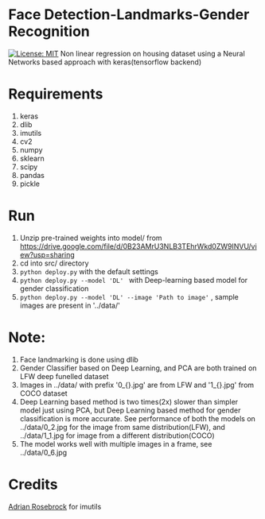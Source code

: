 # Face Detection-Landmarks-Gender Recognition
[![License: MIT](https://img.shields.io/badge/License-MIT-yellow.svg)](https://opensource.org/licenses/MIT)
Non linear regression on housing dataset using a Neural Networks based approach with keras(tensorflow backend)

# Requirements
1. keras
2. dlib
3. imutils
4. cv2
5. numpy
6. sklearn
7. scipy
8. pandas
9. pickle

# Run
1. Unzip pre-trained weights into model/ from https://drive.google.com/file/d/0B23AMrU3NLB3TEhrWkd0ZW9INVU/view?usp=sharing
2. cd into src/ directory
2. `python deploy.py` with the default settings
3. `python deploy.py --model 'DL' ` with Deep-learning based  model for gender classification
4. `python deploy.py --model 'DL' --image 'Path to image'` , sample images are present in '../data/'

# Note:
1. Face landmarking is done using dlib
2. Gender Classifier based on Deep Learning, and PCA are both trained on LFW deep funelled dataset
3. Images in ../data/ with prefix '0_{}.jpg' are from LFW and '1_{}.jpg' from COCO dataset
4. Deep Learning based method is two times(2x) slower than simpler model just using PCA, but Deep Learning based method for gender classification is more accurate. See performance of both the models on ../data/0_2.jpg for the image from same distribution(LFW), and ../data/1_1.jpg for image from a different distribution(COCO)
5. The model works well with multiple images in a frame, see ../data/0_6.jpg

# Credits
[Adrian Rosebrock](https://github.com/jrosebr1/imutils) for imutils
